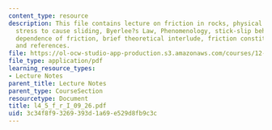 ```yaml
---
content_type: resource
description: This file contains lecture on friction in rocks, physical processes,
  stress to cause sliding, Byerlee?s Law, Phenomenology, stick-slip behavior, velocity
  dependence of friction, brief theoretical interlude, friction constitutive laws
  and references.
file: https://ol-ocw-studio-app-production.s3.amazonaws.com/courses/12-524-mechanical-properties-of-rocks-fall-2005/3c34f8f93269393d1a69e529d8fb9c3c_l4_5_f_r_I_09_26.pdf
file_type: application/pdf
learning_resource_types:
- Lecture Notes
parent_title: Lecture Notes
parent_type: CourseSection
resourcetype: Document
title: l4_5_f_r_I_09_26.pdf
uid: 3c34f8f9-3269-393d-1a69-e529d8fb9c3c
---
```


